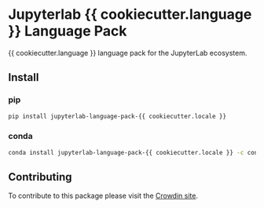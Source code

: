 # Jupyterlab {{ cookiecutter.language }} Language Pack

{{ cookiecutter.language }} language pack for the JupyterLab ecosystem.

## Install

### pip

```bash
pip install jupyterlab-language-pack-{{ cookiecutter.locale }}
```

### conda

```bash
conda install jupyterlab-language-pack-{{ cookiecutter.locale }} -c conda-forge
```

## Contributing

To contribute to this package please visit the [Crowdin site](https://crowdin.com/project/jupyterlab).
